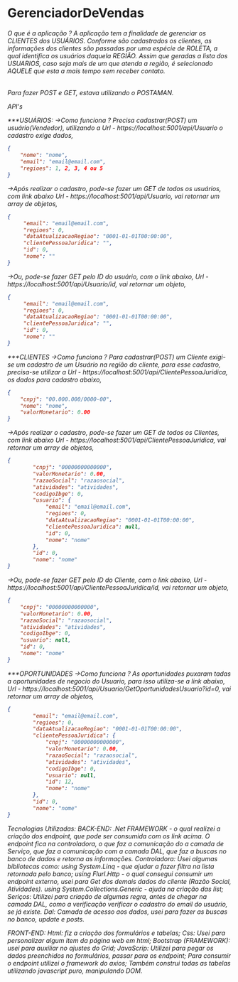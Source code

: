 # GerenciadorDeVendas
<h6>O que é a aplicação ? A aplicação tem a finalidade de gerenciar os CLIENTES dos USUÁRIOS. Conforme são cadastrados os clientes, as informações dos clientes são passadas por uma espécie de ROLETA, a qual identifica os usuários daquela REGIÃO. Assim que geradas a lista dos USUARIOS, caso seja mais de um que atenda a região, é selecionado AQUELE que esta a mais tempo sem receber contato.<h6/>
<p>Para fazer POST e GET, estava utilizando o POSTAMAN.<p>

API's

***USUÁRIOS:
->Como funciona ? Precisa cadastrar(POST) um usuário(Vendedor), utilizando a 
Url - https://localhost:5001/api/Usuario o cadastro exige dados,
```json
{
    "nome": "nome",
    "email": "email@email.com",
    "regioes": 1, 2, 3, 4 ou 5
}
```
->Após realizar o cadastro, pode-se fazer um GET de todos os usuários, com link abaixo
Url - https://localhost:5001/api/Usuario, vai retornar um array de objetos,
```json
{
     "email": "email@email.com",
     "regioes": 0,
     "dataAtualizacaoRegiao": "0001-01-01T00:00:00",
     "clientePessoaJuridica": "",
     "id": 0,
     "nome": ""
}
```
->Ou, pode-se fazer GET pelo ID do usuário, com o link abaixo,
Url - https://localhost:5001/api/Usuario/id, vai retornar um objeto,
```json
{
     "email": "email@email.com",
     "regioes": 0,
     "dataAtualizacaoRegiao": "0001-01-01T00:00:00",
     "clientePessoaJuridica": "",
     "id": 0,
     "nome": ""
}
```

***CLIENTES
->Como funciona ? Para cadastrar(POST) um Cliente exigi-se um cadastro de um Usuário na região do cliente, para esse cadastro, precisa-se utilizar a 
Url - https://localhost:5001/api/ClientePessoaJuridica, os dados para cadastro abaixo,
```json
{
    "cnpj": "00.000.000/0000-00",
    "nome": "nome",
    "valorMonetario": 0.00
}
```
->Após realizar o cadastro, pode-se fazer um GET de todos os Clientes, com link abaixo
Url - https://localhost:5001/api/ClientePessoaJuridica, vai retornar um array de objetos,
```json
{
        "cnpj": "00000000000000",
        "valorMonetario": 0.00,
        "razaoSocial": "razaosocial",
        "atividades": "atividades",
        "codigoIbge": 0,
        "usuario": {
            "email": "email@email.com",
            "regioes": 0,
            "dataAtualizacaoRegiao": "0001-01-01T00:00:00",
            "clientePessoaJuridica": null,
            "id": 0,
            "nome": "nome"
        },
        "id": 0,
        "nome": "nome"
}
```
->Ou, pode-se fazer GET pelo ID do Cliente, com o link abaixo,
Url - https://localhost:5001/api/ClientePessoaJuridica/id, vai retornar um objeto,
```json
{
    "cnpj": "00000000000000",
    "valorMonetario": 0.00,
    "razaoSocial": "razaosocial",
    "atividades": "atividades",
    "codigoIbge": 0,
    "usuario": null,
    "id": 0,
    "nome": "nome"
}
```
***OPORTUNIDADES
->Como funciona ? As oportunidades puxaram tadas a oportunidades de negocio do Usuario, para isso utiliza-se a link abaixo,
Url - https://localhost:5001/api/Usuario/GetOportunidadesUsuario?id=0, vai retornar um array de objetos,
```json
{
        "email": "email@email.com",
        "regioes": 0,
        "dataAtualizacaoRegiao": "0001-01-01T00:00:00",
        "clientePessoaJuridica": {
            "cnpj": "00000000000000",
            "valorMonetario": 0.00,
            "razaoSocial": "razaosocial",
            "atividades": "atividades",
            "codigoIbge": 0,
            "usuario": null,
            "id": 12,
            "nome": "nome"
        },
        "id": 0,
        "nome": "nome"
}
```

Tecnologias Utilizadas:
BACK-END:
.Net FRAMEWORK - o qual realizei a criação dos endpoint, que pode ser consumida com os link acima. O endpoint fica na controladora, o que faz a comunicação do a camada de Serviço, que faz a comunicação com a camada DAL, que faz a buscas no banco de dados e retorna as informações.
Controladora:
Usei algumas bibliotecas como: 
using System.Linq - que ajudar a fazer filtra na lista retornada pelo banco;
using Flurl.Http - o qual consegui consumir um endpoint externo, usei para Get dos demais dados do cliente (Razão Social, Atividades).
using System.Collections.Generic - ajuda na criação das list;
Seriços: Utilizei para criação de algumas regra, antes de chegar na camada DAL, como a verificação verificar o cadastro do email do usuário, se já existe.
Dal: Camada de acesso aos dados, usei para fazer as buscas no banco, update e posts.

FRONT-END:
Html: fiz a criação dos formulários e tabelas;
Css: Usei para personalizar algum item da página web em html;
Bootstrap (FRAMEWORK): usei para auxiliar no ajustes do Grid;
JavaScrip: 
Utilizei para pegar os dados preenchidos no formulários, passar para os endpoint;
Para consumir o endpoint utilizei o framework do axios;
Também construi todas as tabelas utilizando javascript puro, manipulando DOM.


